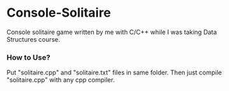 # Console-Solitaire
Console solitaire game written by me with C/C++ while I was taking Data Structures course.

### How to Use?
Put "solitaire.cpp" and "solitaire.txt" files in same folder.
Then just compile "solitaire.cpp" with any cpp compiler.
